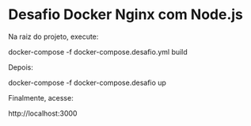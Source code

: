 # Desafio Docker Nginx com Node.js

Na raiz do projeto, execute:

docker-compose -f docker-compose.desafio.yml build

Depois:

docker-compose -f docker-compose.desafio up

Finalmente, acesse:

http://localhost:3000
